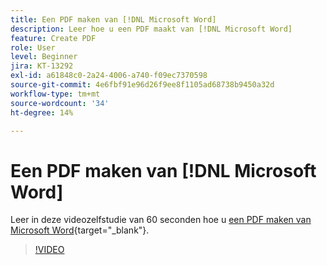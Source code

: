 ```yaml
---
title: Een PDF maken van [!DNL Microsoft Word]
description: Leer hoe u een PDF maakt van [!DNL Microsoft Word]
feature: Create PDF
role: User
level: Beginner
jira: KT-13292
exl-id: a61848c0-2a24-4006-a740-f09ec7370598
source-git-commit: 4e6fbf91e96d26f9ee8f1105ad68738b9450a32d
workflow-type: tm+mt
source-wordcount: '34'
ht-degree: 14%

---
```


# Een PDF maken van [!DNL Microsoft Word]

Leer in deze videozelfstudie van 60 seconden hoe u [een PDF maken van Microsoft Word](https://www.adobe.com/nl/acrobat/online/word-to-pdf.html){target="_blank"}.

>[!VIDEO](https://video.tv.adobe.com/v/342627?quality=12&learn=on&hidetitle=true)
